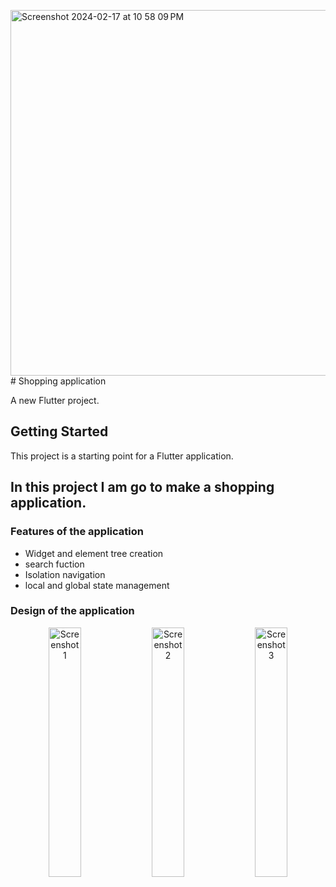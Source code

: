 <img width="585" alt="Screenshot 2024-02-17 at 10 58 09 PM" src="https://github.com/Naveenalla3000/shop-app/assets/111577927/d9b23cb6-fd3b-4d0a-b6ba-56133b090c37"># Shopping application

A new Flutter project.

## Getting Started

This project is a starting point for a Flutter application.

## In this project I am go to make a shopping application.
### Features of the application
- Widget and element tree creation
- search fuction
- Isolation navigation
- local and global state management

### Design of the application
<p align="center">
  <img alt="Screenshot 1" src="https://github.com/Naveenalla3000/shop-app/assets/111577927/a4b0465e-19a1-4a0e-a0dc-c2857151b8b2" width="32%">
  <img alt="Screenshot 2" src="https://github.com/Naveenalla3000/shop-app/assets/111577927/aaf83b72-c752-4026-a44a-4d3b10ee9aea" width="32%">
  <img alt="Screenshot 3" src="https://github.com/Naveenalla3000/shop-app/assets/111577927/012d925f-e49e-41b5-8401-316320f4306c" width="32%">
</p>
